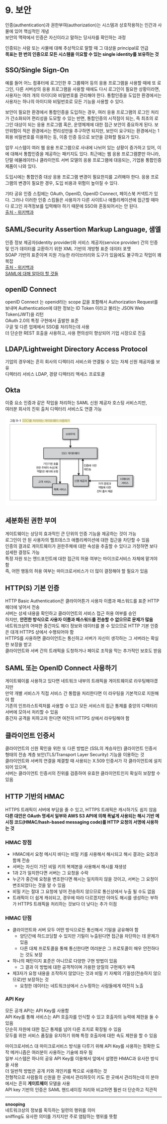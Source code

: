 # 9. 보안   

인증(authentication)과 권한부여(authorization)는 시스템과 상호작용하는 인간과 사물에 있어 핵심적인 개념  
보안의 맥락에서 인증은 자신이라고 말하는 당사자를 확인하는 과정  

인증되는 사람 또는 사물에 대해 추상적으로 말할 때 그 대상을 principal로 언급  
**목표는 한 번의 인증으로 모든 시스템을 이요할 수 있는 single identity를 보유하는 것**  

## SSO/Single Sign-On  
예를 들어 어느 컴퓨터에 로그인한 후 그룹웨어 등의 응용 프로그램을 사용할 때에 또 로그인, 다른 서버상의 응용 프로그램을 사용할 때에도 다시 로그인이 필요한 상황이라면, 사용자는 여러 개의 아이디와 비밀번호를 관리해야 한다. 통합인증을 도입한 환경에서는 사용자는 하나의 아이디와 비밀번호로 모든 기능을 사용할 수 있다.  

보안이 필요한 환경에서 통합인증을 도입하는 경우, 여러 응용 프로그램의 로그인 처리가 간소화되어 편리성을 도모할 수 있는 반면, 통합인증의 시작점이 되는, 즉 최초의 로그인 대상이 되는 응용 프로그램 혹은, 운영체제에 대한 접근 보안이 중요하게 된다. 보안위험이 적은 환경에서는 편리성만을 추구하면 되지만, 보안이 요구되는 환경에서는 1회용 비밀번호를 이용하는 등, 이중 인증 등으로 보안을 강화할 필요가 있다.   

업무 시스템이 여러 웹 응용 프로그램으로 사내에 나뉘어 있는 상황이 증가하고 있어, 이에 대해서 통합인증을 제공하는 패키지도 있다. 최근에는 웹 응용 프로그램뿐만 아니라, 단말 에뮬레이터나 클라이언트 서버 모델의 응용 프로그램에 대응되는, 기업용 통합인증 제품이 나와 있다.  

도입시에는 통합인증 대상 응용 프로그램 변경이 필요한지를 고려해야 한다. 응용 프로그램의 변경이 필요한 경우, 도입 비용과 위험이 높아질 수 있다.  

기타 공유 인증 스킴에는 OAuth, OpenID, OpenID Connect, 페이스북 커넥트가 있다. 그러나 이러한 인증 스킴들은 사용자가 다른 사이트나 애플리케이션에 접근할 때마다 로그인 자격정보를 입력해야 하기 때문에 SSO와 혼동되어서는 안 된다.  
[출처 - 위키백과](https://bit.ly/2GELsnr)  

## SAML/Security Assertion Markup Language, 샘엘  
인증 정보 제공자(identity provider)와 서비스 제공자(service provider) 간의 인증 및 인가 데이터를 교환하기 위한 XML 기반의 개방형 표준 데이터 포맷  
SOAP 기반의 표준이며 지원 가능한 라이브러리와 도구가 있음에도 불구하고 작업이 꽤 복잡    
[출처 - 위키백과](https://ko.wikipedia.org/wiki/SAML)  
[SAML에 대해 알아야 할 것들](http://www.itworld.co.kr/tags/70505/OAuth/108736)  

## openID Connect  
openID Connect 는 openid라는 scope 값을 포함해서 Authorization Request를 보내며 Authentication에 대한 정보는 ID Token 이라고 불리는 JSON Web Token(JWT)을 리턴  
OAuth 2.0의 특정 구현에서 출발한 표준  
구글 및 다른 업체에서 SSO를 처리하는데 사용  
더 단순한 REST 호출을 사용하고, 사용 편의성이 향상되어 기업 시장으로 진출    

## LDAP/Lightweight Directory Access Protocol  
기업의 경우에는 흔히 회사의 디렉터리 서비스와 연결될 수 있는 자체 신원 제공자를 보유  
디렉터리 서비스 LDAP, 경량 디렉터리 액세스 프로토콜  

## Okta  
이중 요소 인증과 같은 작업을 처리하는 SAML 신원 제공자 호스팅 서비스지만,  
여러분 회사의 진위 출처 디렉터리 서비스도 연결 가능  

![SSO를 처리하는 게이트웨이 사용하기](./images/sso-gateway.jpeg)  


## 세분화된 권한 부여  
게이트웨이는 상당히 효과적인 큰 단위의 인증 기능을 제공하는 것이 가능  
로그인이 안 된 사용자의 헬프데스크 애플리케이션에 대한 접근을 차단할 수 있음  
인증의 결과로 게이트웨이가 권한주체에 대한 속성을 추출할 수 있다고 가정하면 보다 섬세한 결정도 가능  
특정 자원 또는 엔드포인트에 대한 접근의 허용 여부는 마이크로서비스 자체에 맡겨야 함  
즉, 어떤 행동의 허용 여부는 마이크로서비스가 더 많이 결정해야 할 필요가 있음  

## HTTP(S) 기본 인증  
HTTP Basic Authentication은 클라이어튼가 사용자 이름과 패스워드를 표준 HTTP헤더에 넣어서 전송  
서버는 상세 내용을 확인하고 클라이언트의 서비스 접근 허용 여부를 승인  
하지만, **안전한 방식으로 사용자 이름과 패스워드를 전송할 수 없으므로 문제가 많음**  
네트워크상의 어떠한 중간자도 헤더 정보와 데이터를 볼 수 있으므로 HTTP 기본 인증은 대개 HTTPS 상에서 수행되어야 함  
HTTPS를 사용하면 클라이언트는 통신하고 서버가 자신이 생각하는 그 서버라는 확실한 보장을 받고  
클라이언트와 서버 간의 트래픽을 도청하거나 페이로 조작을 막는 추가적인 보호도 받음  

## SAML 또는 OpenID Connect 사용하기  
게이트웨이를 사용하고 있다면 네트워크 내부의 트래픽을 게이트웨이로 라우팅해야겠지만  
만약 개별 서비스가 직접 서비스 간 통합을 처리한다면 이 라우팅을 기본적으로 지원해야 함  
기존의 인프라스트럭처를 사용할 수 있고 모든 서비스의 접근 통제를 중앙의 디렉터리 서버에 모아서 처리할 수 있음  
중간자 공격을 피하고자 한다면 여전히 HTTPS 상에서 라우팅해야 함  

## 클라이언트 인증서  
클라이언트의 신원 확인을 위한 또 다른 방법은 (SSL의 계승자인) 클라이언트 인증서 형태의 전송 계층 보안(TLS/Transport Layer Security) 기능을 이용하는 것  
클라이언트와 서버의 연결을 체결할 때 사용되는 X.509 인증서가 각 클라이언트에 설치되어 있으며,  
서버는 클라이언트 인증서의 진위를 검증하여 유효한 클라이언트인지 확실히 보장할 수 있음  

## HTTP 기반의 HMAC  
HTTPS 트래픽이 서버에 부담을 줄 수 있고, HTTPS 트래픽은 캐시하기도 쉽지 않음  
**다른 대안은 OAuth 명세서 일부와 AWS S3 API에 의해 폭넓게 사용되는 해시 기반 메시징 코드(HMAC/hash-based messaging code)를 HTTP 요청의 서명에 사용하는 것**  

### HMAC 장점  
- HMAC에서 요청 메시지 바디는 비밀 키를 사용해서 해시되고 해시 결과는 요청과 함께 전송  
- 서버는 자신이 가진 비밀 키의 복제본을 사용해서 해시를 재생성  
- 1과 2가 일치한다면 서버는 그 요청을 수락  
- 누군가 중간에 요청을 변조한다면 해시는 일치하지 않을 것이고, 서버는 그 요청이 변조되었다는 것을 알 수 있음  
- 비밀 키는 절대 그 요청에 넣어 전송하지 않으므로 통신상에서 누출 될 수도 없음  
- 트래픽이 더 쉽게 캐쉬되고, 경우에 따라 다르겠지만 아마도 해시를 생성하는 부하가 HTTPS 트래픽을 처리하는 것보다 더 낮다는 추가 이점  

### HMAC 단점  
- 클라이언트와 서버 모두 어떤 방식으로든 통신해서 기밀을 공유해야 함  
  - 양단간에 하드코딩할 수 있지만 기밀이 누출된다면 접근을 차단하는 데 문제가 있음  
  - 다른 대체 프로토콜을 통해 통신한다면 여러분은 그 프로토콜이 매우 안전하다는 것도 보장  
- 하나의 패턴이지 표준은 아니므로 다양한 구현 방법이 있음  
  - 그 결과 이 방법에 대한 공객적이며 가용한 양질의 구현체가 부족  
- 제3자가 요청 내용을 조작하지 않았다는 것과 비밀 키 자체의 기밀성(전송하지 않으므로)만 보장하는 것  
  - 요청한 데이터는 네트워크상에서 스누핑하는 사람들에게 여전히 노출  

### API Key  
모든 공개 API는 API Key를 사용함  
API Key를 통해 서비스는 API 호출자를 인식할 수 있고 호출자의 능력에 제한을 둘 수 있음  
단순히 자원에 대한 접근 통제를 넘어 다른 조치로 확장될 수 있음  
모두를 위한 서비스 품질을 유지하기 위해 특정 호출자에 대한 속도 제한을 할 수 있음  
  
마이크로서비스 대 마이크로서비스 방식을 다루기 위해 API Key를 사용하는 정확한 도작 메커니즘은 여러분이 사용하는 기술에 좌우 됨  
일부 시스템은 하나의 공유 API Key를 이용해서 앞에서 설명한 HMAC과 유사한 방식을 사용  
더 일반적 방법은 공개 키와 개인키를 짝으로 사용하는 것  
전형적으로 사람들의 신원을 한 곳에서 관리하듯이 키도 한 곳에서 관리하는데 이 분야에서는 흔히 **게이트웨이** 모델을 사용  
API key 기반의 인증은 SAML 핸드셰이킹 처리와 비교하면 훨씬 더 단순하고 직관적  





---  

**snooping**  
네트워크상의 정보를 획득하는 일련의 행위를 의미  
sniffing도 유사한 의미를 가지지만 주로 염탐하는 행위를 뜻함  
